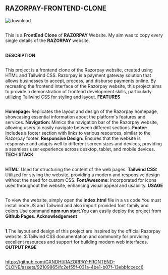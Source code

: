 
## RAZORPAY-FRONTEND-CLONE

![download](https://github.com/GXNDHI/RAZORPAY-FRONTEND-CLONE/assets/92109865/317f0808-a771-4869-855c-abbef61c5dfc)
##


This is a **FrontEnd** **Clone** of **RAZORPAY** Website. My aim was to copy every single details of the **RAZORPAY** website.
##
**DESCRIPTION**
##
This project is a frontend clone of the Razorpay website, created using HTML and Tailwind CSS. Razorpay is a payment gateway solution that allows businesses to accept, process, and disburse payments online. By recreating the frontend interface of the Razorpay website, this project aims to provide a demonstration of frontend development skills, particularly utilizing Tailwind CSS for styling and layout.
**FEATURES**
##
**Homepage:** Replicates the layout and design of the Razorpay homepage, showcasing essential information about the platform's features and services.
**Navigation:** Mimics the navigation bar of the Razorpay website, allowing users to easily navigate between different sections.
**Footer:** Includes a footer section with links to various resources, similar to the Razorpay footer.
**Responsive Design:** Ensures that the website is responsive and adapts well to different screen sizes and devices, providing a seamless user experience across desktop, tablet, and mobile devices.
**TECH STACK**
##
**HTML:** Used for structuring the content of the web pages.
**Tailwind CSS:** Utilized for styling the website, providing a modern and responsive design without the need for custom CSS.
**FontAwesome:** Incorporated for icons used throughout the website, enhancing visual appeal and usability.
**USAGE**
##
To view the website, simply open the **index.html** file in a vs code.You must install node JS and Tailwind and also import provided font family and colors.Use command **npm run start**.You can easily deploy the project from **Github Pages**.
**Acknowledgement**
##
**1**.The layout and design of this project are inspired by the official Razorpay website.
**2**.Tailwind CSS documentation and community for providing excellent resources and support for building modern web interfaces.
**OUTPUT PAGE**
##

https://github.com/GXNDHI/RAZORPAY-FRONTEND-CLONE/assets/92109865/fc2ef55f-031a-4be1-b07f-13ebbfccecc6


